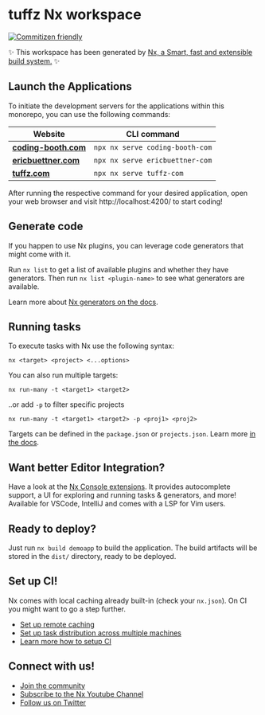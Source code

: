 # tuffz Nx workspace

[![Commitizen friendly](https://img.shields.io/badge/commitizen-friendly-brightgreen.svg)](http://commitizen.github.io/cz-cli/)

✨ This workspace has been generated by [Nx, a Smart, fast and extensible build system.](https://nx.dev) ✨

## Launch the Applications

To initiate the development servers for the applications within this monorepo, you can use the following commands:

| Website                                              | CLI command                     |
| ---------------------------------------------------- | ------------------------------- |
| **[coding-booth.com](https://www.coding-booth.com)** | `npx nx serve coding-booth-com` |
| **[ericbuettner.com](https://www.ericbuettner.com)** | `npx nx serve ericbuettner-com` |
| **[tuffz.com](https://www.tuffz.com)**               | `npx nx serve tuffz-com`        |

After running the respective command for your desired application, open your web browser and visit http://localhost:4200/ to start coding!

## Generate code

If you happen to use Nx plugins, you can leverage code generators that might come with it.

Run `nx list` to get a list of available plugins and whether they have generators. Then run `nx list <plugin-name>` to see what generators are available.

Learn more about [Nx generators on the docs](https://nx.dev/plugin-features/use-code-generators).

## Running tasks

To execute tasks with Nx use the following syntax:

```
nx <target> <project> <...options>
```

You can also run multiple targets:

```
nx run-many -t <target1> <target2>
```

..or add `-p` to filter specific projects

```
nx run-many -t <target1> <target2> -p <proj1> <proj2>
```

Targets can be defined in the `package.json` or `projects.json`. Learn more [in the docs](https://nx.dev/core-features/run-tasks).

## Want better Editor Integration?

Have a look at the [Nx Console extensions](https://nx.dev/nx-console). It provides autocomplete support, a UI for exploring and running tasks & generators, and more! Available for VSCode, IntelliJ and comes with a LSP for Vim users.

## Ready to deploy?

Just run `nx build demoapp` to build the application. The build artifacts will be stored in the `dist/` directory, ready to be deployed.

## Set up CI!

Nx comes with local caching already built-in (check your `nx.json`). On CI you might want to go a step further.

- [Set up remote caching](https://nx.dev/core-features/share-your-cache)
- [Set up task distribution across multiple machines](https://nx.dev/core-features/distribute-task-execution)
- [Learn more how to setup CI](https://nx.dev/recipes/ci)

## Connect with us!

- [Join the community](https://nx.dev/community)
- [Subscribe to the Nx Youtube Channel](https://www.youtube.com/@nxdevtools)
- [Follow us on Twitter](https://twitter.com/nxdevtools)

